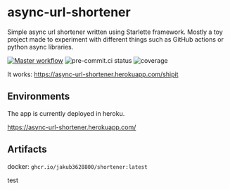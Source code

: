 
# async-url-shortener

Simple async url shortener written using Starlette framework. Mostly a toy project made to experiment with different
things such as GitHub actions or python async libraries.

[![Master workflow](https://github.com/Jakub3628800/async-url-shortener/actions/workflows/master.yml/badge.svg?branch=master)](https://github.com/Jakub3628800/async-url-shortener/actions/workflows/python-app.yml)
![pre-commit.ci status](https://results.pre-commit.ci/badge/github/Jakub3628800/async-url-shortener/master.svg)
![coverage](https://gist.githubusercontent.com/Jakub3628800/5163dbd0fdea4409fd7a3ae6383c6b66/raw/gistfile1.svg)

It works: https://async-url-shortener.herokuapp.com/shipit

## Environments
The app is currently deployed in heroku.

https://async-url-shortener.herokuapp.com/

## Artifacts
docker: `ghcr.io/jakub3628800/shortener:latest`


test
